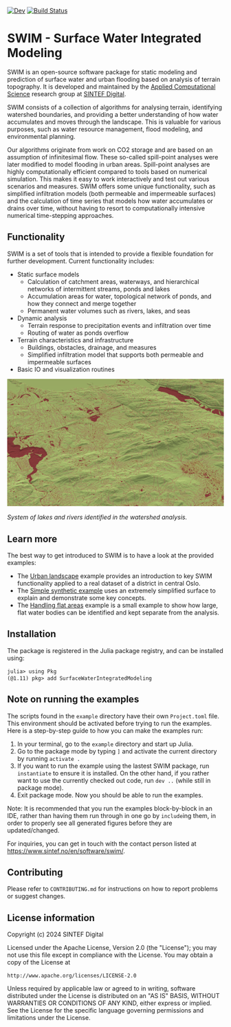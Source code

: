 [![Dev](https://img.shields.io/badge/docs-dev-blue.svg)](https://sintefmath.github.io/SurfaceWaterIntegratedModeling.jl/dev/)
[![Build Status](https://github.com/sintefmath/Jutul.jl/actions/workflows/CI.yml/badge.svg?branch=main)](https://github.com/sintefmath/SurfaceWaterIntegratedModeling.jl/actions/workflows/CI.yml?query=branch%3Amain)

# SWIM - Surface Water Integrated Modeling

SWIM is an open-source software package for static modeling and prediction of
surface water and urban flooding based on analysis of terrain topography. It is
developed and maintained by the [Applied Computational
Science](https://www.sintef.no/en/digital/departments-new/department-of-mathematics-and-cybernetics/research-group-applied-computational-science/)
research group at [SINTEF Digital](https://www.sintef.no/en/digital/).

SWIM consists of a collection of algorithms for analysing terrain, identifying
watershed boundaries, and providing a better understanding of how water
accumulates and moves through the landscape. This is valuable for various
purposes, such as water resource management, flood modeling, and environmental
planning.

Our algorithms originate from work on CO2 storage and are based on an assumption
of infinitesimal flow. These so-called spill-point analyses were later modified
to model flooding in urban areas. Spill-point analyses are highly
computationally efficient compared to tools based on numerical simulation. This
makes it easy to work interactively and test out various scenarios and
measures. SWIM offers some unique functionality, such as simplified infiltration
models (both permeable and impermeable surfaces) and the calculation of time
series that models how water accumulates or drains over time, without having to
resort to computationally intensive numerical time-stepping approaches.

## Functionality

SWIM is a set of tools that is intended to provide a flexible foundation for
further development. Current functionality includes:

- Static surface models
  - Calculation of catchment areas, waterways, and hierarchical networks of
    intermittent streams, ponds and lakes
  - Accumulation areas for water, topological network of ponds, and how they
    connect and merge together
  - Permanent water volumes such as rivers, lakes, and seas
- Dynamic analysis
  - Terrain response to precipitation events and infiltration over time
  - Routing of water as ponds overflow
- Terrain characteristics and infrastructure
  - Buildings, obstacles, drainage, and measures
  - Simplified infiltration model that supports both permeable and impermeable
    surfaces
- Basic IO and visualization routines

![image](docs/src/assets/swim-rivers.png)

*System of lakes and rivers identified in the watershed analysis.*

## Learn more

The best way to get introduced to SWIM is to have a look at the provided
examples:
- The [Urban landscape](https://sintefmath.github.io/SurfaceWaterIntegratedModeling.jl/dev/urban/)
  example provides an introduction to key SWIM functionality applied to a real
  dataset of a district in central Oslo.
- The [Simple synthetic example](https://sintefmath.github.io/SurfaceWaterIntegratedModeling.jl/dev/synthetic/)
  uses an extremely simplified surface to explain and demonstrate some key concepts.
- The [Handling flat areas](https://sintefmath.github.io/SurfaceWaterIntegratedModeling.jl/dev/flat_areas/)
  example is a small example to show how large, flat water bodies can be
  identified and kept separate from the analysis.

## Installation
The package is registered in the Julia package registry, and can be installed
using:
```
julia> using Pkg
(@1.11) pkg> add SurfaceWaterIntegratedModeling
```

## Note on running the examples
The scripts found in the `example` directory have their own `Project.toml`
file. This environment should be activated before trying to run the
examples. Here is a step-by-step guide to how you can make the examples run:
1) In your terminal, go to the `example` directory and start up Julia.
2) Go to the package mode by typing `]` and activate the current directory by
  running `activate .`
3) If you want to run the example using the lastest SWIM package, run `instantiate`
to ensure it is installed. On the other hand, if you rather want to use the
currently checked out code, run `dev ..` (while still in package mode).
4) Exit package mode.  Now you should be able to run the examples. 

Note: It is recommended that you run the examples block-by-block in an IDE,
  rather than having them run through in one go by `include`ing them, in order
  to properly see all generated figures before they are updated/changed.

For inquiries, you can get in touch with the contact person listed at
https://www.sintef.no/en/software/swim/.

## Contributing
Please refer to `CONTRIBUTING.md` for instructions on how to report problems or
suggest changes.

## License information

Copyright (c) 2024 SINTEF Digital

Licensed under the Apache License, Version 2.0 (the "License");
you may not use this file except in compliance with the License.
You may obtain a copy of the License at

    http://www.apache.org/licenses/LICENSE-2.0

Unless required by applicable law or agreed to in writing, software
distributed under the License is distributed on an "AS IS" BASIS,
WITHOUT WARRANTIES OR CONDITIONS OF ANY KIND, either express or implied.
See the License for the specific language governing permissions and
limitations under the License.
